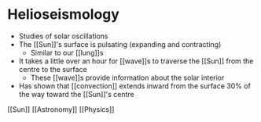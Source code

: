 # Helioseismology

- Studies of solar oscillations
- The [[Sun]]'s surface is pulsating (expanding and contracting)
  - Similar to our [[lung]]s
- It takes a little over an hour for [[wave]]s to traverse the [[Sun]] from the centre to the surface
  - These [[wave]]s provide information about the solar interior
- Has shown that [[convection]] extends inward from the surface 30% of the way toward the [[Sun]]'s centre

[[Sun]] [[Astronomy]] [[Physics]]

